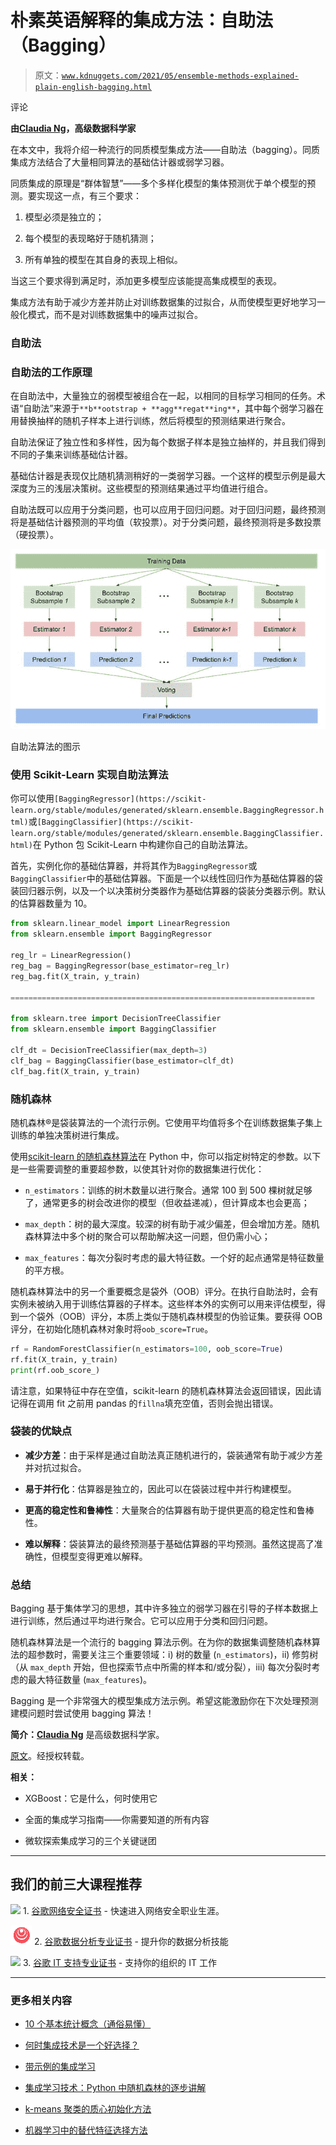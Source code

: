 # 朴素英语解释的集成方法：自助法（Bagging）

> 原文：[`www.kdnuggets.com/2021/05/ensemble-methods-explained-plain-english-bagging.html`](https://www.kdnuggets.com/2021/05/ensemble-methods-explained-plain-english-bagging.html)

评论

**由[Claudia Ng](https://www.linkedin.com/in/claudian37/)，高级数据科学家**

在本文中，我将介绍一种流行的同质模型集成方法——自助法（bagging）。同质集成方法结合了大量相同算法的基础估计器或弱学习器。

同质集成的原理是“群体智慧”——多个多样化模型的集体预测优于单个模型的预测。要实现这一点，有三个要求：

1.  模型必须是独立的；

1.  每个模型的表现略好于随机猜测；

1.  所有单独的模型在其自身的表现上相似。

当这三个要求得到满足时，添加更多模型应该能提高集成模型的表现。

集成方法有助于减少方差并防止对训练数据集的过拟合，从而使模型更好地学习一般化模式，而不是对训练数据集中的噪声过拟合。

### 自助法

### 自助法的工作原理

在自助法中，大量独立的弱模型被组合在一起，以相同的目标学习相同的任务。术语“自助法”来源于`**b**ootstrap + **agg**regat**ing**`，其中每个弱学习器在用替换抽样的随机子样本上进行训练，然后将模型的预测结果进行聚合。

自助法保证了独立性和多样性，因为每个数据子样本是独立抽样的，并且我们得到不同的子集来训练基础估计器。

基础估计器是表现仅比随机猜测稍好的一类弱学习器。一个这样的模型示例是最大深度为三的浅层决策树。这些模型的预测结果通过平均值进行组合。

自助法既可以应用于分类问题，也可以应用于回归问题。对于回归问题，最终预测将是基础估计器预测的平均值（软投票）。对于分类问题，最终预测将是多数投票（硬投票）。

![](img/1a9eebf7d3097b0745810830dfd1012f.png)

自助法算法的图示

### 使用 Scikit-Learn 实现自助法算法

你可以使用`[BaggingRegressor](https://scikit-learn.org/stable/modules/generated/sklearn.ensemble.BaggingRegressor.html)`或`[BaggingClassifier](https://scikit-learn.org/stable/modules/generated/sklearn.ensemble.BaggingClassifier.html)`在 Python 包 Scikit-Learn 中构建你自己的自助法算法。

首先，实例化你的基础估算器，并将其作为`BaggingRegressor`或`BaggingClassifier`中的基础估算器。下面是一个以线性回归作为基础估算器的袋装回归器示例，以及一个以决策树分类器作为基础估算器的袋装分类器示例。默认的估算器数量为 10。

```py
from sklearn.linear_model import LinearRegression
from sklearn.ensemble import BaggingRegressor

reg_lr = LinearRegression()
reg_bag = BaggingRegressor(base_estimator=reg_lr)
reg_bag.fit(X_train, y_train)

====================================================================

from sklearn.tree import DecisionTreeClassifier
from sklearn.ensemble import BaggingClassifier

clf_dt = DecisionTreeClassifier(max_depth=3)
clf_bag = BaggingClassifier(base_estimator=clf_dt)
clf_bag.fit(X_train, y_train)
```

### 随机森林

随机森林®是袋装算法的一个流行示例。它使用平均值将多个在训练数据集子集上训练的单独决策树进行集成。

使用[scikit-learn 的随机森林算法](https://scikit-learn.org/stable/modules/generated/sklearn.ensemble.RandomForestClassifier.html)在 Python 中，你可以指定树特定的参数。以下是一些需要调整的重要超参数，以使其针对你的数据集进行优化：

+   `n_estimators`：训练的树木数量以进行聚合。通常 100 到 500 棵树就足够了，通常更多的树会改进你的模型（但收益递减），但计算成本也会更高；

+   `max_depth`：树的最大深度。较深的树有助于减少偏差，但会增加方差。随机森林算法中多个树的聚合可以帮助解决这一问题，但仍需小心；

+   `max_features`：每次分裂时考虑的最大特征数。一个好的起点通常是特征数量的平方根。

随机森林算法中的另一个重要概念是袋外（OOB）评分。在执行自助法时，会有实例未被纳入用于训练估算器的子样本。这些样本外的实例可以用来评估模型，得到一个袋外（OOB）评分，本质上类似于随机森林模型的伪验证集。要获得 OOB 评分，在初始化随机森林对象时将`oob_score=True`。

```py
rf = RandomForestClassifier(n_estimators=100, oob_score=True)
rf.fit(X_train, y_train)
print(rf.oob_score_)
```

请注意，如果特征中存在空值，scikit-learn 的随机森林算法会返回错误，因此请记得在调用 fit 之前用 pandas 的`fillna`填充空值，否则会抛出错误。

### 袋装的优缺点

+   **减少方差**：由于采样是通过自助法真正随机进行的，袋装通常有助于减少方差并对抗过拟合。

+   **易于并行化**：估算器是独立的，因此可以在袋装过程中并行构建模型。

+   **更高的稳定性和鲁棒性**：大量聚合的估算器有助于提供更高的稳定性和鲁棒性。

+   **难以解释**：袋装算法的最终预测基于基础估算器的平均预测。虽然这提高了准确性，但模型变得更难以解释。

### 总结

Bagging 基于集体学习的思想，其中许多独立的弱学习器在引导的子样本数据上进行训练，然后通过平均进行聚合。它可以应用于分类和回归问题。

随机森林算法是一个流行的 bagging 算法示例。在为你的数据集调整随机森林算法的超参数时，需要关注三个重要领域：i) 树的数量 (`n_estimators`)，ii) 修剪树（从 `max_depth` 开始，但也探索节点中所需的样本和/或分裂），iii) 每次分裂时考虑的最大特征数量 (`max_features`)。

Bagging 是一个非常强大的模型集成方法示例。希望这能激励你在下次处理预测建模问题时尝试使用 bagging 算法！

**简介：[Claudia Ng](https://www.linkedin.com/in/claudian37/)** 是高级数据科学家。

[原文](https://pub.towardsai.net/ensemble-methods-explained-in-plain-english-bagging-47bef8ac7690)。经授权转载。

**相关：**

+   XGBoost：它是什么，何时使用它

+   全面的集成学习指南——你需要知道的所有内容

+   微软探索集成学习的三个关键谜团

* * *

## 我们的前三大课程推荐

![](img/0244c01ba9267c002ef39d4907e0b8fb.png) 1\. [谷歌网络安全证书](https://www.kdnuggets.com/google-cybersecurity) - 快速进入网络安全职业生涯。

![](img/e225c49c3c91745821c8c0368bf04711.png) 2\. [谷歌数据分析专业证书](https://www.kdnuggets.com/google-data-analytics) - 提升你的数据分析技能

![](img/0244c01ba9267c002ef39d4907e0b8fb.png) 3\. [谷歌 IT 支持专业证书](https://www.kdnuggets.com/google-itsupport) - 支持你的组织的 IT 工作

* * *

### 更多相关内容

+   [10 个基本统计概念（通俗易懂）](https://www.kdnuggets.com/10-basic-statistical-concepts-in-plain-english)

+   [何时集成技术是一个好选择？](https://www.kdnuggets.com/2022/07/would-ensemble-techniques-good-choice.html)

+   [带示例的集成学习](https://www.kdnuggets.com/2022/10/ensemble-learning-examples.html)

+   [集成学习技术：Python 中随机森林的逐步讲解](https://www.kdnuggets.com/ensemble-learning-techniques-a-walkthrough-with-random-forests-in-python)

+   [k-means 聚类的质心初始化方法](https://www.kdnuggets.com/2020/06/centroid-initialization-k-means-clustering.html)

+   [机器学习中的替代特征选择方法](https://www.kdnuggets.com/2021/12/alternative-feature-selection-methods-machine-learning.html)
